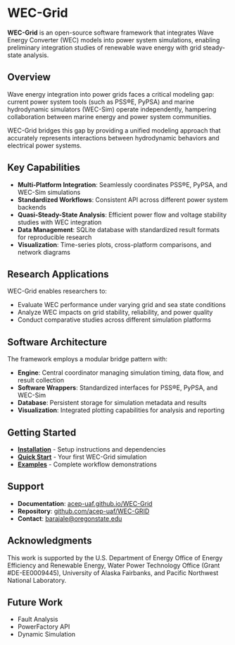 # WEC-Grid

**WEC-Grid** is an open-source software framework that integrates Wave Energy Converter (WEC) models into power system simulations, enabling preliminary integration studies of renewable wave energy with grid steady-state analysis.

## Overview

Wave energy integration into power grids faces a critical modeling gap: current power system tools (such as PSS®E, PyPSA) and marine hydrodynamic simulators (WEC-Sim) operate independently, hampering collaboration between marine energy and power system communities.

WEC-Grid bridges this gap by providing a unified modeling approach that accurately represents interactions between hydrodynamic behaviors and electrical power systems.

## Key Capabilities

- **Multi-Platform Integration**: Seamlessly coordinates PSS®E, PyPSA, and WEC-Sim simulations
- **Standardized Workflows**: Consistent API across different power system backends
- **Quasi-Steady-State Analysis**: Efficient power flow and voltage stability studies with WEC integration
- **Data Management**: SQLite database with standardized result formats for reproducible research
- **Visualization**: Time-series plots, cross-platform comparisons, and network diagrams

## Research Applications

WEC-Grid enables researchers to:

- Evaluate WEC performance under varying grid and sea state conditions
- Analyze WEC impacts on grid stability, reliability, and power quality 
- Conduct comparative studies across different simulation platforms

## Software Architecture

The framework employs a modular bridge pattern with:

- **Engine**: Central coordinator managing simulation timing, data flow, and result collection
- **Software Wrappers**: Standardized interfaces for PSS®E, PyPSA, and WEC-Sim
- **Database**: Persistent storage for simulation metadata and results
- **Visualization**: Integrated plotting capabilities for analysis and reporting


## Getting Started

- **[Installation](install.md)** - Setup instructions and dependencies
- **[Quick Start](quickstart.md)** - Your first WEC-Grid simulation
- **[Examples](examples/basic-example.md)** - Complete workflow demonstrations

## Support

- **Documentation**: [acep-uaf.github.io/WEC-Grid](https://acep-uaf.github.io/WEC-Grid/)
- **Repository**: [github.com/acep-uaf/WEC-GRID](https://github.com/acep-uaf/WEC-GRID)
- **Contact**: barajale@oregonstate.edu

## Acknowledgments

This work is supported by the U.S. Department of Energy Office of Energy Efficiency and Renewable Energy, Water Power Technology Office (Grant #DE-EE0009445), University of Alaska Fairbanks, and Pacific Northwest National Laboratory.


## Future Work

- Fault Analysis
- PowerFactory API
- Dynamic Simulation